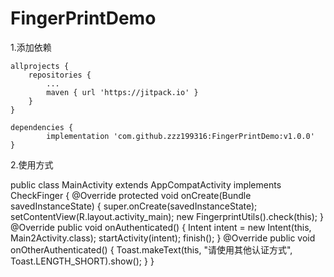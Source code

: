 # FingerPrintDemo

1.添加依赖

	
	allprojects {
		repositories {
			...
			maven { url 'https://jitpack.io' }
		}
	}
    
    dependencies {
	        implementation 'com.github.zzz199316:FingerPrintDemo:v1.0.0'
	}


2.使用方式

public class MainActivity extends AppCompatActivity implements CheckFinger {
    @Override
    protected void onCreate(Bundle savedInstanceState) {
        super.onCreate(savedInstanceState);
        setContentView(R.layout.activity_main);
        new  FingerprintUtils().check(this);
    }
    @Override
    public void onAuthenticated() {
        Intent intent = new Intent(this, Main2Activity.class);
        startActivity(intent);
        finish();
    }
     @Override
    public void onOtherAuthenticated() {
        Toast.makeText(this, "请使用其他认证方式", Toast.LENGTH_SHORT).show();
    }
}
